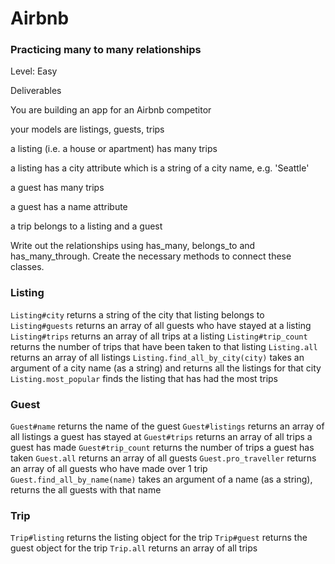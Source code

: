 # Airbnb
### Practicing many to many relationships

Level: Easy

Deliverables

You are building an app for an Airbnb competitor

your models are listings, guests, trips

a listing (i.e. a house or apartment) has many trips

a listing has a city attribute which is a string of a city name, e.g. 'Seattle'

a guest has many trips

a guest has a name attribute

a trip belongs to a listing and a guest

Write out the relationships using has_many, belongs_to and has_many_through. Create the necessary methods to connect these classes.

### Listing
`Listing#city`
returns a string of the city that listing belongs to
`Listing#guests`
returns an array of all guests who have stayed at a listing
`Listing#trips`
returns an array of all trips at a listing
`Listing#trip_count`
returns the number of trips that have been taken to that listing
`Listing.all`
returns an array of all listings
`Listing.find_all_by_city(city)`
takes an argument of a city name (as a string) and returns all the listings for that city
`Listing.most_popular`
finds the listing that has had the most trips

### Guest
`Guest#name`
returns the name of the guest
`Guest#listings`
returns an array of all listings a guest has stayed at
`Guest#trips`
returns an array of all trips a guest has made
`Guest#trip_count`
returns the number of trips a guest has taken
`Guest.all`
returns an array of all guests
`Guest.pro_traveller`
returns an array of all guests who have made over 1 trip
`Guest.find_all_by_name(name)`
takes an argument of a name (as a string), returns the all guests with that name

### Trip
`Trip#listing`
returns the listing object for the trip
`Trip#guest`
returns the guest object for the trip
`Trip.all`
returns an array of all trips